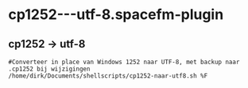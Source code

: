 # cp1252---utf-8.spacefm-plugin
## cp1252 -> utf-8
    
    #Converteer in place van Windows 1252 naar UTF-8, met backup naar .cp1252 bij wijzigingen
    /home/dirk/Documents/shellscripts/cp1252-naar-utf8.sh %F

